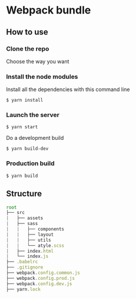 # Webpack bundle

## How to use

### Clone the repo

Choose the way you want

### Install the node modules

Install all the dependencies with this command line

`$ yarn install`

### Launch the server

`$ yarn start`

Do a development build

`$ yarn build-dev`

### Production build

`$ yarn build`

## Structure

```javascript
root
├── src
|   ├── assets
|   ├── sass
|   |   ├── components
|   |   ├── layout
|   |   ├── utils
|   |   └── atyle.scss
|   ├── index.html
|   └── index.js
├── .babelrc
├── .gitignore
├── webpack.config.common.js
├── webpack.config.prod.js
├── webpack.config.dev.js
├── yarn.lock
```
